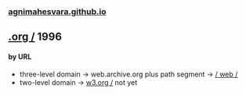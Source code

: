 ### [agnimahesvara.github.io](agnimahesvara.github.io)
## [.org /](../) 1996

#### by URL
* three-level domain → web.archive.org plus path segment → [/ web /](../02archive/03web/04web/0519960000000000*/)
* two-level domain → [w3.org /](02w3/yr1996/) not yet

